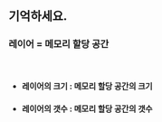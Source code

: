 ## 기억하세요.
### <span class="fragment">레이어 = 메모리 할당 공간</span>

<br/>

* #### <span class="fragment">레이어의 크기 : 메모리 할당 공간의 크기</span>
* #### <span class="fragment">레이어의 갯수 : 메모리 할당 공간의 갯수</span>